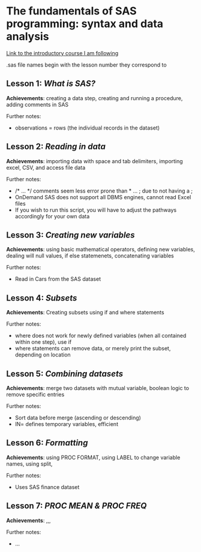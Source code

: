 # The fundamentals of SAS programming: syntax and data analysis

[Link to the introductory course I am following](https://www.youtube.com/watch?v=9U0a7DuRBYo&list=PLjrXzkmqZGHJOTesCBdZi2HjdB3-jWFDA)

.sas file names begin with the lesson number they correspond to


## **Lesson 1**: *What is SAS?*

**Achievements**: creating a data step, creating and running a procedure, adding comments in SAS

Further notes: 
- observations = rows (the individual records in the dataset)


## **Lesson 2**: *Reading in data*

**Achievements**: importing data with space and tab delimiters, importing excel, CSV, and access file data

Further notes: 
- /* ... */ comments seem less error prone than * ... ; due to not having a ;
- OnDemand SAS does not support all DBMS engines, cannot read Excel files
- If you wish to run this script, you will have to adjust the pathways accordingly for your own data


## **Lesson 3**: *Creating new variables*

**Achievements**: using basic mathematical operators, defining new variables, dealing will null values, if else statemenets, concatenating variables

Further notes: 
- Read in Cars from the SAS dataset


## **Lesson 4**: *Subsets*

**Achievements**: Creating subsets using if and where statements

Further notes: 
- where does not work for newly defined variables (when all contained within one step), use if
- where statements can remove data, or merely print the subset, depending on location


## **Lesson 5**: *Combining datasets*

**Achievements**: merge two datasets with mutual variable, boolean logic to remove specific entries

Further notes: 
- Sort data before merge (ascending or descending)
- IN= defines temporary variables, efficient


## **Lesson 6**: *Formatting*

**Achievements**: using PROC FORMAT, using LABEL to change variable names, using split, 

Further notes: 
- Uses SAS finance dataset


## **Lesson 7**: *PROC MEAN & PROC FREQ*

**Achievements**: ,,,

Further notes: 
- ...


